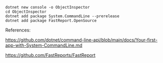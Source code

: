 ```
dotnet new console -o ObjectInspector
cd ObjectInspector
dotnet add package System.CommandLine --prerelease
dotnet add package FastReport.OpenSource
```

References:

https://github.com/dotnet/command-line-api/blob/main/docs/Your-first-app-with-System-CommandLine.md

https://github.com/FastReports/FastReport
